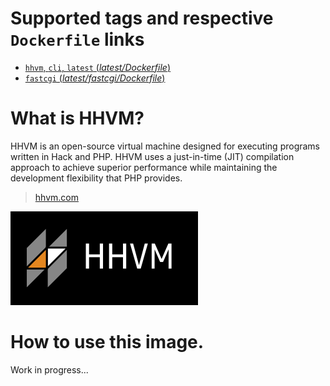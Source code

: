 # Supported tags and respective `Dockerfile` links

-   [`hhvm`, `cli`, `latest` (*latest/Dockerfile*)](https://raw.githubusercontent.com/diegomarangoni/docker-hhvm/release/cli/Dockerfile)
-   [`fastcgi` (*latest/fastcgi/Dockerfile*)](https://raw.githubusercontent.com/diegomarangoni/docker-hhvm/release/fastcgi/Dockerfile)

# What is HHVM?

HHVM is an open-source virtual machine designed for executing programs written in Hack and PHP. HHVM uses a just-in-time (JIT) compilation approach to achieve superior performance while maintaining the development flexibility that PHP provides.

> [hhvm.com](http://hhvm.com)

![logo](https://raw.githubusercontent.com/diegomarangoni/docker-hhvm/master/hhvm.png)

# How to use this image.

Work in progress...
